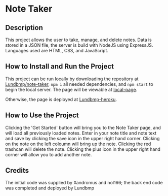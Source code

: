 # Note Taker
## Description
This project allows the user to take, manage, and delete notes. Data is stored in a JSON file, the server is build with NodeJS using ExpressJS. Languages used are HTML, CSS, and JavaScript.

## How to Install and Run the Project
This project can be run locally by downloading the repository at [Lundbmp/note-taker](https://github.com/lundbmp/note-taker), `npm i` all needed dependencies, and `npm start` to begin the local server. The page will be viewable at [local-page](http://localhost:3001/).

Otherwise, the page is deployed at [Lundbmp-heroku](https://blooming-journey-99226.herokuapp.com/).

## How to Use the Project
Clicking the 'Get Started' button will bring you to the Note Taker page, and will load all previously loaded notes. Enter in your note title and note text and save by clicking the save icon in the upper right hand corner. Clicking on the note on the left coloumn will bring up the note. Clicking the red trashcan will delete the note. Clicking the plus icon in the upper right hand corner will allow you to add another note.

## Credits
The initial code was supplied by Xandromus and nol166; the back end code was completed and deployed by Lundbmp
